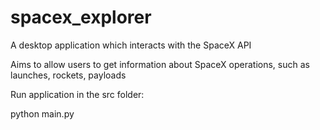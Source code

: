 
# spacex_explorer

A desktop application which interacts with the SpaceX API  

Aims to allow users to get information about SpaceX operations, such as launches, rockets, payloads  

Run application in the src folder:  

  python main.py  
  

